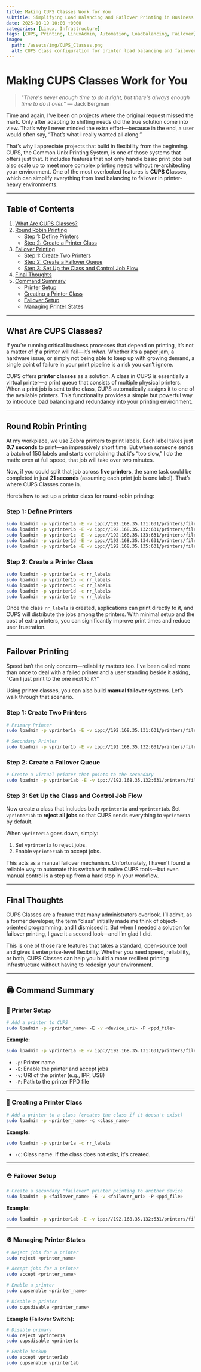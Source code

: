 ```yaml
---
title: Making CUPS Classes Work for You
subtitle: Simplifying Load Balancing and Failover Printing in Business Environments
date: 2025-10-19 10:00 +0000
categories: [Linux, Infrastructure]
tags: [CUPS, Printing, LinuxAdmin, Automation, LoadBalancing, Failover]
image:
  path: /assets/img/CUPS_Classes.png
  alt: CUPS Class configuration for printer load balancing and failover
---
```


# Making CUPS Classes Work for You

> *"There's never enough time to do it right, but there's always enough time to do it over."*
> — Jack Bergman

Time and again, I’ve been on projects where the original request missed the mark. Only after adapting to shifting needs did the true solution come into view. That’s why I never minded the extra effort—because in the end, a user would often say, “That’s what I really wanted all along.”

That’s why I appreciate projects that build in flexibility from the beginning. CUPS, the Common Unix Printing System, is one of those systems that offers just that. It includes features that not only handle basic print jobs but also scale up to meet more complex printing needs without re-architecting your environment. One of the most overlooked features is **CUPS Classes**, which can simplify everything from load balancing to failover in printer-heavy environments.

---

## Table of Contents

1. [What Are CUPS Classes?](#what-are-cups-classes)
2. [Round Robin Printing](#round-robin-printing)  
   - [Step 1: Define Printers](#step-1-define-printers)  
   - [Step 2: Create a Printer Class](#step-2-create-a-printer-class)
3. [Failover Printing](#failover-printing)  
   - [Step 1: Create Two Printers](#step-1-create-two-printers)  
   - [Step 2: Create a Failover Queue](#step-2-create-a-failover-queue)  
   - [Step 3: Set Up the Class and Control Job Flow](#step-3-set-up-the-class-and-control-job-flow)
4. [Final Thoughts](#final-thoughts)
5. [Command Summary](#command-summary)  
   - [Printer Setup](#printer-setup)  
   - [Creating a Printer Class](#creating-a-printer-class)  
   - [Failover Setup](#failover-setup)  
   - [Managing Printer States](#managing-printer-states)

---

## What Are CUPS Classes?

If you’re running critical business processes that depend on printing, it’s not a matter of *if* a printer will fail—it’s *when*. Whether it’s a paper jam, a hardware issue, or simply not being able to keep up with growing demand, a single point of failure in your print pipeline is a risk you can’t ignore.

CUPS offers **printer classes** as a solution. A class in CUPS is essentially a virtual printer—a print queue that consists of multiple physical printers. When a print job is sent to the class, CUPS automatically assigns it to one of the available printers. This functionality provides a simple but powerful way to introduce load balancing and redundancy into your printing environment.

---

## Round Robin Printing

At my workplace, we use Zebra printers to print labels. Each label takes just **0.7 seconds** to print—an impressively short time. But when someone sends a batch of 150 labels and starts complaining that it's “too slow,” I do the math: even at full speed, that job will take over two minutes.

Now, if you could split that job across **five printers**, the same task could be completed in just **21 seconds** (assuming each print job is one label). That’s where CUPS Classes come in.

Here’s how to set up a printer class for round-robin printing:

### Step 1: Define Printers

```bash
sudo lpadmin -p vprinter1a -E -v ipp://192.168.35.131:631/printers/fileprint -P /etc/cups/ppd/vprinter1a.ppd
sudo lpadmin -p vprinter1b -E -v ipp://192.168.35.132:631/printers/fileprint -P /etc/cups/ppd/vprinter1b.ppd
sudo lpadmin -p vprinter1c -E -v ipp://192.168.35.133:631/printers/fileprint -P /etc/cups/ppd/vprinter1c.ppd
sudo lpadmin -p vprinter1d -E -v ipp://192.168.35.134:631/printers/fileprint -P /etc/cups/ppd/vprinter1d.ppd
sudo lpadmin -p vprinter1e -E -v ipp://192.168.35.135:631/printers/fileprint -P /etc/cups/ppd/vprinter1e.ppd
```

### Step 2: Create a Printer Class

```bash
sudo lpadmin -p vprinter1a -c rr_labels
sudo lpadmin -p vprinter1b -c rr_labels
sudo lpadmin -p vprinter1c -c rr_labels
sudo lpadmin -p vprinter1d -c rr_labels
sudo lpadmin -p vprinter1e -c rr_labels
```

Once the class `rr_labels` is created, applications can print directly to it, and CUPS will distribute the jobs among the printers. With minimal setup and the cost of extra printers, you can significantly improve print times and reduce user frustration.

---

## Failover Printing

Speed isn’t the only concern—reliability matters too. I've been called more than once to deal with a failed printer and a user standing beside it asking, "Can I just print to the one next to it?"

Using printer classes, you can also build **manual failover** systems. Let’s walk through that scenario.

### Step 1: Create Two Printers

```bash
# Primary Printer
sudo lpadmin -p vprinter1a -E -v ipp://192.168.35.131:631/printers/fileprint -P /etc/cups/ppd/vprinter1a.ppd

# Secondary Printer
sudo lpadmin -p vprinter1b -E -v ipp://192.168.35.132:631/printers/fileprint -P /etc/cups/ppd/vprinter1b.ppd
```

### Step 2: Create a Failover Queue

```bash
# Create a virtual printer that points to the secondary
sudo lpadmin -p vprinter1ab -E -v ipp://192.168.35.132:631/printers/fileprint -P /etc/cups/ppd/vprinter1b.ppd
```

### Step 3: Set Up the Class and Control Job Flow

Now create a class that includes both `vprinter1a` and `vprinter1ab`. Set `vprinter1ab` to **reject all jobs** so that CUPS sends everything to `vprinter1a` by default.

When `vprinter1a` goes down, simply:

1. Set `vprinter1a` to reject jobs.
2. Enable `vprinter1ab` to accept jobs.

This acts as a manual failover mechanism. Unfortunately, I haven’t found a reliable way to automate this switch with native CUPS tools—but even manual control is a step up from a hard stop in your workflow.

---

## Final Thoughts

CUPS Classes are a feature that many administrators overlook. I’ll admit, as a former developer, the term “class” initially made me think of object-oriented programming, and I dismissed it. But when I needed a solution for failover printing, I gave it a second look—and I’m glad I did.

This is one of those rare features that takes a standard, open-source tool and gives it enterprise-level flexibility. Whether you need speed, reliability, or both, CUPS Classes can help you build a more resilient printing infrastructure without having to redesign your environment.

---

## 🖨️ Command Summary

### 📌 Printer Setup

```bash
# Add a printer to CUPS
sudo lpadmin -p <printer_name> -E -v <device_uri> -P <ppd_file>
```

**Example:**

```bash
sudo lpadmin -p vprinter1a -E -v ipp://192.168.35.131:631/printers/fileprint -P /etc/cups/ppd/vprinter1a.ppd
```

* `-p`: Printer name
* `-E`: Enable the printer and accept jobs
* `-v`: URI of the printer (e.g., IPP, USB)
* `-P`: Path to the printer PPD file

---

### 🧩 Creating a Printer Class

```bash
# Add a printer to a class (creates the class if it doesn't exist)
sudo lpadmin -p <printer_name> -c <class_name>
```

**Example:**

```bash
sudo lpadmin -p vprinter1a -c rr_labels
```

* `-c`: Class name. If the class does not exist, it's created.

---

### ⛑️ Failover Setup

```bash
# Create a secondary "failover" printer pointing to another device
sudo lpadmin -p <failover_name> -E -v <failover_uri> -P <ppd_file>
```

**Example:**

```bash
sudo lpadmin -p vprinter1ab -E -v ipp://192.168.35.132:631/printers/fileprint -P /etc/cups/ppd/vprinter1b.ppd
```

---

### ⚙️ Managing Printer States

```bash
# Reject jobs for a printer
sudo reject <printer_name>

# Accept jobs for a printer
sudo accept <printer_name>

# Enable a printer
sudo cupsenable <printer_name>

# Disable a printer
sudo cupsdisable <printer_name>
```

**Example (Failover Switch):**

```bash
# Disable primary
sudo reject vprinter1a
sudo cupsdisable vprinter1a

# Enable backup
sudo accept vprinter1ab
sudo cupsenable vprinter1ab
```

